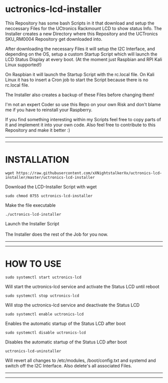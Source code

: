 # uctronics-lcd-installer
This Repository has some bash Scripts in it that download and setup the neccessary Files for the UCtronics Rackmount LCD to show status Info.
The Installer creates a new Directory where this Repository and the UCTronics SKU_RM0004 Repository get downloaded into.

After downloading the necessary Files it will setup the I2C Interface, and depending on the OS, setup a custom Startup Script
which will launch the LCD Status Display at every boot. (At the moment just Raspbian and RPI Kali Linux supported!)

On Raspbian it will launch the Startup Script with the rc.local file.
On Kali Linux it has to insert a Cron job to start the Script because there is no rc.local file.

The Installer also creates a backup of these Files before changing them!

I'm not an expert Coder so use this Repo on your own Risk and don't blame me if you have to reinstall your Raspberry.

If you find something interesting within my Scripts feel free to copy parts of it and implement it into your own code.
Also feel free to contribute to this Repository and make it better :)


----------------------------------------------------------------
----------------------------------------------------------------
# INSTALLATION

    wget https://raw.githubusercontent.com/xXNightstalkerXx/uctronics-lcd-installer/master/uctronics-lcd-installer
Download the LCD-Installer Script with wget

    sudo chmod 0755 uctronics-lcd-installer
Make the file executable

    ./uctronics-lcd-installer
Launch the Installer Script
</br>
</br>
The Installer does the rest of the Job for you now.

----------------------------------------------------------------
----------------------------------------------------------------
# HOW TO USE

    sudo systemctl start uctronics-lcd
Will start the uctronics-lcd service and activate the Status LCD until reboot

    sudo systemctl stop uctronics-lcd
Will stop the uctronics-lcd service and deactivate the Status LCD

    sudo systemctl enable uctronics-lcd
Enables the automatic startup of the Status LCD after boot

    sudo systemctl disable uctronics-lcd
Disables the automatic startup of the Status LCD after boot

    uctronics-lcd-uninstaller
Will revert all changes to /etc/modules, /boot/config.txt and systemd and switch off the I2C Interface.
Also delete's all associated Files.

----------------------------------------------------------------
----------------------------------------------------------------
